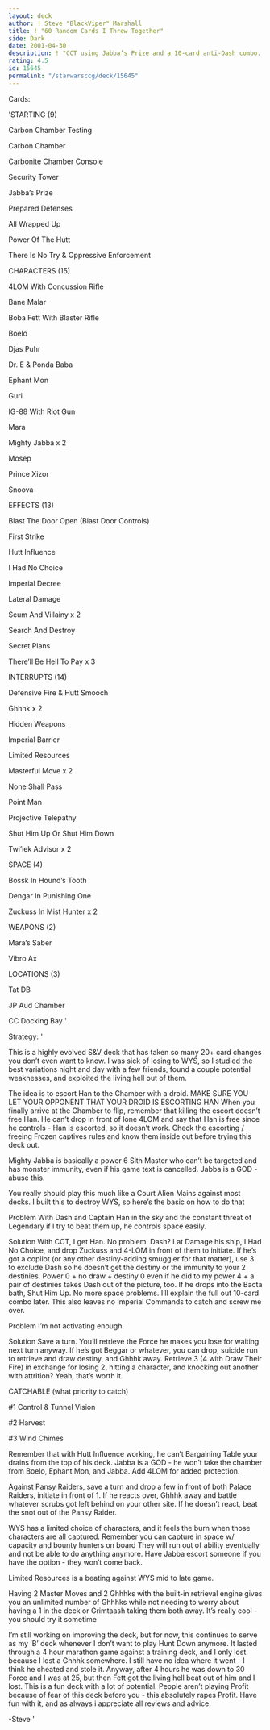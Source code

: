 ```yaml
---
layout: deck
author: ! Steve "BlackViper" Marshall
title: ! "60 Random Cards I Threw Together"
side: Dark
date: 2001-04-30
description: ! "CCT using Jabba’s Prize and a 10-card anti-Dash combo. I don’t like Dash."
rating: 4.5
id: 15645
permalink: "/starwarsccg/deck/15645"
---
```

Cards: 

'STARTING (9)

Carbon Chamber Testing

Carbon Chamber

Carbonite Chamber Console

Security Tower

Jabba’s Prize

Prepared Defenses

All Wrapped Up

Power Of The Hutt

There Is No Try & Oppressive Enforcement


CHARACTERS (15)

4LOM With Concussion Rifle

Bane Malar

Boba Fett With Blaster Rifle

Boelo

Djas Puhr

Dr. E & Ponda Baba

Ephant Mon

Guri

IG-88 With Riot Gun

Mara

Mighty Jabba x 2

Mosep

Prince Xizor

Snoova


EFFECTS (13)

Blast The Door Open (Blast Door Controls)

First Strike

Hutt Influence

I Had No Choice

Imperial Decree

Lateral Damage

Scum And Villainy x 2

Search And Destroy

Secret Plans

There’ll Be Hell To Pay x 3


INTERRUPTS (14)

Defensive Fire & Hutt Smooch

Ghhhk x 2

Hidden Weapons

Imperial Barrier

Limited Resources

Masterful Move x 2

None Shall Pass

Point Man

Projective Telepathy

Shut Him Up Or Shut Him Down

Twi’lek Advisor x 2


SPACE (4)

Bossk In Hound’s Tooth

Dengar In Punishing One

Zuckuss In Mist Hunter x 2


WEAPONS (2)

Mara’s Saber

Vibro Ax


LOCATIONS (3)

Tat DB

JP Aud Chamber

CC Docking Bay '

Strategy: '

This is a highly evolved S&V deck that has taken so many 20+ card changes you don’t even want to know. I was sick of losing to WYS, so I studied the best variations night and day with a few friends, found a couple potential weaknesses, and exploited the living hell out of them.


The idea is to escort Han to the Chamber with a droid. MAKE SURE YOU LET YOUR OPPONENT THAT YOUR DROID IS ESCORTING HAN When you finally arrive at the Chamber to flip, remember that killing the escort doesn’t free Han. He can’t drop in front of lone 4LOM and say that Han is free since he controls - Han is escorted, so it doesn’t work. Check the escorting / freeing Frozen captives rules and know them inside out before trying this deck out.

Mighty Jabba is basically a power 6 Sith Master who can’t be targeted and has monster immunity, even if his game text is cancelled. Jabba is a GOD - abuse this.


You really should play this much like a Court Alien Mains against most decks. I built this to destroy WYS, so here’s the basic on how to do that


Problem With Dash and Captain Han in the sky and the constant threat of Legendary if I try to beat them up, he controls space easily.

Solution With CCT, I get Han. No problem. Dash? Lat Damage his ship, I Had No Choice, and drop Zuckuss and 4-LOM in front of them to initiate. If he’s got a copilot (or any other destiny-adding smuggler for that matter), use 3 to exclude Dash so he doesn’t get the destiny or the immunity to your 2 destinies. Power 0 + no draw + destiny 0 even if he did to my power 4 + a pair of destinies takes Dash out of the picture, too. If he drops into the Bacta bath, Shut Him Up. No more space problems. I’ll explain the full out 10-card combo later. This also leaves no Imperial Commands to catch and screw me over.


Problem I’m not activating enough.

Solution Save a turn. You’ll retrieve the Force he makes you lose for waiting next turn anyway. If he’s got Beggar or whatever, you can drop, suicide run to retrieve and draw destiny, and Ghhhk away. Retrieve 3 (4 with Draw Their Fire) in exchange for losing 2, hitting a character, and knocking out another with attrition? Yeah, that’s worth it.


CATCHABLE (what priority to catch)

#1 Control & Tunnel Vision

#2 Harvest

#3 Wind Chimes


Remember that with Hutt Influence working, he can’t Bargaining Table your drains from the top of his deck. Jabba is a GOD - he won’t take the chamber from Boelo, Ephant Mon, and Jabba. Add 4LOM for added protection.


Against Pansy Raiders, save a turn and drop a few in front of both Palace Raiders, initiate in front of 1. If he reacts over, Ghhhk away and battle whatever scrubs got left behind on your other site. If he doesn’t react, beat the snot out of the Pansy Raider.


WYS has a limited choice of characters, and it feels the burn when those characters are all captured. Remember you can capture in space w/ capacity and bounty hunters on board They will run out of ability eventually and not be able to do anything anymore. Have Jabba escort someone if you have the option - they won’t come back.


Limited Resources is a beating against WYS mid to late game.


Having 2 Master Moves and 2 Ghhhks with the built-in retrieval engine gives you an unlimited number of Ghhhks while not needing to worry about having a 1 in the deck or Grimtaash taking them both away. It’s really cool - you should try it sometime


I’m still working on improving the deck, but for now, this continues to serve as my ’B’ deck whenever I don’t want to play Hunt Down anymore. It lasted through a 4 hour marathon game against a training deck, and I only lost because I lost a Ghhhk somewhere. I still have no idea where it went - I think he cheated and stole it. Anyway, after 4 hours he was down to 30 Force and I was at 25, but then Fett got the living hell beat out of him and I lost. This is a fun deck with a lot of potential. People aren’t playing Profit because of fear of this deck before you - this absolutely rapes Profit. Have fun with it, and as always i appreciate all reviews and advice.


-Steve '
